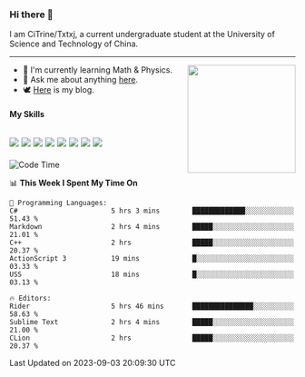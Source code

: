 ### Hi there 👋

I am CiTrine/Txtxj, a current undergraduate student at the University of Science and Technology of China.

---

<img align="right" height="190" src="http://github-profile-summary-cards.vercel.app/api/cards/stats?username=txtxj&theme=vue">

- 🌱 I'm currently learning Math & Physics.
- 💬 Ask me about anything [here](https://github.com/txtxj/txtxj/issues).
- 🕊️ [Here](https://txtxj.top) is my blog.

#### My Skills

![](https://img.shields.io/badge/C%23-239120?logo=csharp&logoColor=fff)
![](https://img.shields.io/badge/Unity-000000?logo=unity&logoColor=fff)
![](https://img.shields.io/badge/Python-3e74a2?logo=python&logoColor=fff)
![](https://img.shields.io/badge/C++-65318e?logo=cplusplus&logoColor=fff)
![](https://img.shields.io/badge/C-5654a2?logo=c&logoColor=fff)
![](https://img.shields.io/badge/Blender-f5792a?logo=blender&logoColor=fff)
![](https://img.shields.io/badge/MS%20SQL-cc2927?logo=microsoftsqlserver&logoColor=fff)
![](https://img.shields.io/badge/My%20SQL-4479a1?logo=mysql&logoColor=fff)
---

<!--START_SECTION:waka-->
![Code Time](http://img.shields.io/badge/Code%20Time-1%2C401%20hrs%2038%20mins-blue)

📊 **This Week I Spent My Time On** 

```text
💬 Programming Languages: 
C#                       5 hrs 3 mins        █████████████░░░░░░░░░░░░   51.43 % 
Markdown                 2 hrs 4 mins        █████░░░░░░░░░░░░░░░░░░░░   21.01 % 
C++                      2 hrs               █████░░░░░░░░░░░░░░░░░░░░   20.37 % 
ActionScript 3           19 mins             █░░░░░░░░░░░░░░░░░░░░░░░░   03.33 % 
USS                      18 mins             █░░░░░░░░░░░░░░░░░░░░░░░░   03.13 % 

🔥 Editors: 
Rider                    5 hrs 46 mins       ███████████████░░░░░░░░░░   58.63 % 
Sublime Text             2 hrs 4 mins        █████░░░░░░░░░░░░░░░░░░░░   21.00 % 
CLion                    2 hrs               █████░░░░░░░░░░░░░░░░░░░░   20.37 % 
```


 Last Updated on 2023-09-03 20:09:30 UTC
<!--END_SECTION:waka-->
